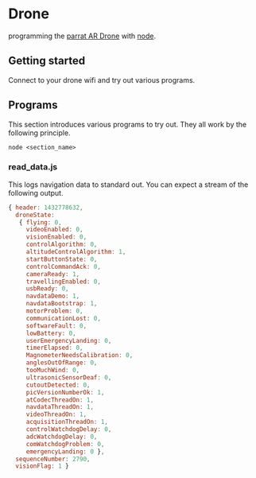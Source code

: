 Drone
=====

programming the [parrat AR Drone][parrot] with [node][].

Getting started
---------------

Connect to your drone wifi and try out various programs.


Programs
--------

This section introduces various programs to try out. They all work by
the following principle.

```shell
node <section_name>
```

### read_data.js

This logs navigation data to standard out. You can expect a stream of the
following output.

```javascript
{ header: 1432778632,
  droneState:
   { flying: 0,
     videoEnabled: 0,
     visionEnabled: 0,
     controlAlgorithm: 0,
     altitudeControlAlgorithm: 1,
     startButtonState: 0,
     controlCommandAck: 0,
     cameraReady: 1,
     travellingEnabled: 0,
     usbReady: 0,
     navdataDemo: 1,
     navdataBootstrap: 1,
     motorProblem: 0,
     communicationLost: 0,
     softwareFault: 0,
     lowBattery: 0,
     userEmergencyLanding: 0,
     timerElapsed: 0,
     MagnometerNeedsCalibration: 0,
     anglesOutOfRange: 0,
     tooMuchWind: 0,
     ultrasonicSensorDeaf: 0,
     cutoutDetected: 0,
     picVersionNumberOk: 1,
     atCodecThreadOn: 1,
     navdataThreadOn: 1,
     videoThreadOn: 1,
     acquisitionThreadOn: 1,
     controlWatchdogDelay: 0,
     adcWatchdogDelay: 0,
     comWatchdogProblem: 0,
     emergencyLanding: 0 },
  sequenceNumber: 2790,
  visionFlag: 1 }
```

[parrot]: http://ardrone2.parrot.com/
[node]: http://nodejs.org/
